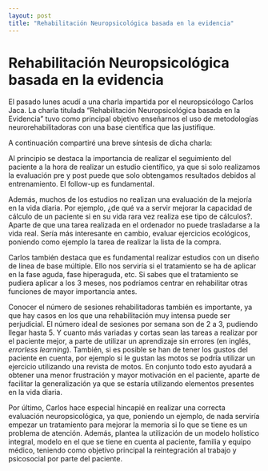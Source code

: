 ```yaml
---
layout: post
title: "Rehabilitación Neuropsicológica basada en la evidencia"
---
```


# Rehabilitación Neuropsicológica basada en la evidencia

El pasado lunes acudí a una charla impartida por el neuropsicólogo Carlos Jaca. La charla titulada “Rehabilitación Neuropsicológica basada en la Evidencia” tuvo como principal objetivo enseñarnos el uso de metodologías neurorehabilitadoras con una base científica que las justifique.

A continuación compartiré una breve síntesis de dicha charla:

Al principio se destaca la importancia de realizar el seguimiento del paciente a la hora de realizar un estudio científico, ya que si solo realizamos la evaluación pre y post puede que solo obtengamos resultados debidos al entrenamiento. El follow-up es fundamental.

Además, muchos de los estudios no realizan una evaluación de la mejoría en la vida diaria. Por ejemplo, ¿de qué va a servir mejorar la capacidad de cálculo de un paciente si en su vida rara vez realiza ese tipo de cálculos?. Aparte de que una tarea realizada en el ordenador no puede trasladarse a la vida real. Sería más interesante en cambio, evaluar ejercicios ecológicos, poniendo como ejemplo la tarea de realizar la lista de la compra.

Carlos también destaca que es fundamental realizar estudios con un diseño de línea de base múltiple. Ello nos serviría si el tratamiento se ha de aplicar en la fase aguda, fase hiperaguda, etc. Si sabes que el tratamiento se pudiera aplicar a los 3 meses, nos podríamos centrar en rehabilitar otras funciones de mayor importancia antes.

Conocer el número de sesiones rehabilitadoras también es importante, ya que hay casos en los que una rehabilitación muy intensa puede ser perjudicial. El número ideal de sesiones por semana son de 2 a 3, pudiendo llegar hasta 5. Y cuanto más variadas y cortas sean las tareas a realizar por el paciente mejor, a parte de utilizar un aprendizaje sin errores (en inglés, *errorless learning*). También, si es posible se han de tener los gustos del paciente en cuenta, por ejemplo si le gustan las motos se podría utilizar un ejercicio utilizando una revista de motos. En conjunto todo esto ayudará a obtener una menor frustración y mayor motivación en el paciente, aparte de facilitar la generalización ya que se estaría utilizando elementos presentes en la vida diaria.

Por último, Carlos hace especial hincapié en realizar una correcta evaluación neuropsicológica, ya que, poniendo un ejemplo, de nada serviría empezar un tratamiento para mejorar la memoria si lo que se tiene es un problema de atención. Además, plantea la utilización de un modelo holístico integral, modelo en el que se tiene en cuenta al paciente, familia y equipo médico, teniendo como objetivo principal la reintegración al trabajo y psicosocial por parte del paciente.
